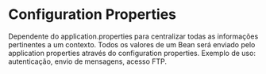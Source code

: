 # Configuration Properties

Dependente do application.properties para centralizar todas as informações pertinentes a um contexto. Todos os valores de um Bean será enviado pelo application properties através do configuration properties. Exemplo de uso: autenticação, envio de mensagens, acesso FTP.


